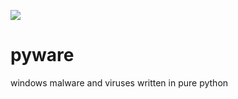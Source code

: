 ![](https://github.com/schemeXY/pyware/blob/main/banner.png)
# pyware
windows malware and viruses written in pure python
